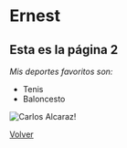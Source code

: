 # Ernest

## Esta es la página 2

*Mis deportes favoritos son:*

- Tenis
- Baloncesto

![Carlos Alcaraz!](/web/Assets/17001238792358.jpg "Carlos Alcaraz")

[Volver](documento1.md)